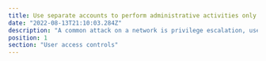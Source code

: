 ```yaml
---
title: Use separate accounts to perform administrative activities only 
date: "2022-08-13T21:10:03.284Z"
description: "A common attack on a network is privilege escalation, use separate accounts to perform any admininstractive actions to compartmentalise your user accounts. Having multiple admin accounts with different levels of privilege and access will ensure that an attacker can only access small parts of your network if they obtained unauthorised access."
position: 1
section: "User access controls"
---
```

